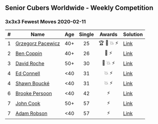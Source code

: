 ## Senior Cubers Worldwide - Weekly Competition
### 3x3x3 Fewest Moves 2020-02-11

| # | Name | Age | Single | Awards | Solution |
| :--: | -- | :--: | :--: | :--: | :-- |
| 1 | [Grzegorz Pacewicz](../../persons/grzegorz_pacewicz.md) | 40+ | 25 | 🏆 🥇 💥 ⚡ | [Link](https://www.facebook.com/groups/1604105099735401/permalink/2138923996253506/) |
| 2 | [Ben Coppin](../../persons/ben_coppin.md) | 40+ | 26 | 🥈 ⚡ | [Link](https://www.facebook.com/groups/1604105099735401/permalink/2138923996253506/) |
| 3 | [David Roche](../../persons/david_roche.md) | 50+ | 30 | 🥉 💥 ⚡ | [Link](https://www.facebook.com/groups/1604105099735401/permalink/2138923996253506/) |
| 4 | [Ed Connell](../../persons/ed_connell.md) | <40 | 31 | 💥 ⚡ | [Link](https://www.facebook.com/groups/1604105099735401/permalink/2138923996253506/) |
| 4 | [Shawn Boucké](../../persons/shawn_boucke.md) | <40 | 31 | 💥 ⚡ | [Link](https://www.facebook.com/groups/1604105099735401/permalink/2138923996253506/) |
| 6 | [Brooke Persoon](../../persons/brooke_persoon.md) | <40 | 42 | ⚡ | [Link](https://www.facebook.com/groups/1604105099735401/permalink/2138923996253506/) |
| 7 | [John Cook](../../persons/john_cook.md) | 50+ | 57 | ⚡ | [Link](https://www.facebook.com/groups/1604105099735401/permalink/2138923996253506/) |
| 7 | [Adam Robson](../../persons/adam_robson.md) | <40 | 57 | ⚡ | [Link](https://www.facebook.com/groups/1604105099735401/permalink/2138923996253506/) |

<!-- Global site tag (gtag.js) - Google Analytics -->
<script async src="https://www.googletagmanager.com/gtag/js?id=UA-86348435-3"></script>
<script>window.dataLayer = window.dataLayer || []; function gtag() {dataLayer.push(arguments);} gtag('js', new Date()); gtag('config', 'UA-86348435-3');</script>
